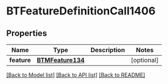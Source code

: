 # BTFeatureDefinitionCall1406

## Properties
Name | Type | Description | Notes
------------ | ------------- | ------------- | -------------
**feature** | [**BTMFeature134**](BTMFeature134.md) |  | [optional] 

[[Back to Model list]](../README.md#documentation-for-models) [[Back to API list]](../README.md#documentation-for-api-endpoints) [[Back to README]](../README.md)


